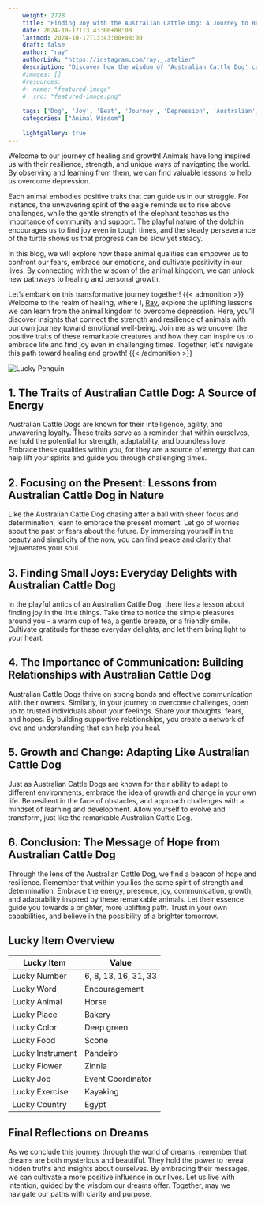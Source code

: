 ```yaml
---
    weight: 2728
    title: "Finding Joy with the Australian Cattle Dog: A Journey to Beat Depression"  # Assuming 'title' column exists
    date: 2024-10-17T13:43:00+08:00
    lastmod: 2024-10-17T13:43:00+08:00
    draft: false
    author: "ray"
    authorLink: "https://instagram.com/ray._.atelier"
    description: "Discover how the wisdom of 'Australian Cattle Dog' can help you overcome depression and find joy in your life journey."
    #images: []
    #resources:
    #- name: "featured-image"
    #  src: "featured-image.png"
    
    tags: ['Dog', 'Joy', 'Beat', 'Journey', 'Depression', 'Australian', 'Cattle', 'Finding']
    categories: ["Animal Wisdom"]
    
    lightgallery: true
---
```

    
Welcome to our journey of healing and growth! Animals have long inspired us with their resilience, strength, and unique ways of navigating the world. By observing and learning from them, we can find valuable lessons to help us overcome depression.

Each animal embodies positive traits that can guide us in our struggle. For instance, the unwavering spirit of the eagle reminds us to rise above challenges, while the gentle strength of the elephant teaches us the importance of community and support. The playful nature of the dolphin encourages us to find joy even in tough times, and the steady perseverance of the turtle shows us that progress can be slow yet steady.

In this blog, we will explore how these animal qualities can empower us to confront our fears, embrace our emotions, and cultivate positivity in our lives. By connecting with the wisdom of the animal kingdom, we can unlock new pathways to healing and personal growth.

Let’s embark on this transformative journey together!
{{< admonition >}}
Welcome to the realm of healing, where I, [Ray](https://instagram.com/ray._.atelier), explore the uplifting lessons we can learn from the animal kingdom to overcome depression. Here, you’ll discover insights that connect the strength and resilience of animals with our own journey toward emotional well-being. Join me as we uncover the positive traits of these remarkable creatures and how they can inspire us to embrace life and find joy even in challenging times. Together, let's navigate this path toward healing and growth!
{{< /admonition >}}

![Lucky Penguin](https://cdn.pixabay.com/photo/2024/09/07/02/34/penguins-9028827_1280.jpg "Lucky Penguin")

## 1. The Traits of Australian Cattle Dog: A Source of Energy
Australian Cattle Dogs are known for their intelligence, agility, and unwavering loyalty. These traits serve as a reminder that within ourselves, we hold the potential for strength, adaptability, and boundless love. Embrace these qualities within you, for they are a source of energy that can help lift your spirits and guide you through challenging times.

## 2. Focusing on the Present: Lessons from Australian Cattle Dog in Nature
Like the Australian Cattle Dog chasing after a ball with sheer focus and determination, learn to embrace the present moment. Let go of worries about the past or fears about the future. By immersing yourself in the beauty and simplicity of the now, you can find peace and clarity that rejuvenates your soul.

## 3. Finding Small Joys: Everyday Delights with Australian Cattle Dog
In the playful antics of an Australian Cattle Dog, there lies a lesson about finding joy in the little things. Take time to notice the simple pleasures around you – a warm cup of tea, a gentle breeze, or a friendly smile. Cultivate gratitude for these everyday delights, and let them bring light to your heart.

## 4. The Importance of Communication: Building Relationships with Australian Cattle Dog
Australian Cattle Dogs thrive on strong bonds and effective communication with their owners. Similarly, in your journey to overcome challenges, open up to trusted individuals about your feelings. Share your thoughts, fears, and hopes. By building supportive relationships, you create a network of love and understanding that can help you heal.

## 5. Growth and Change: Adapting Like Australian Cattle Dog
Just as Australian Cattle Dogs are known for their ability to adapt to different environments, embrace the idea of growth and change in your own life. Be resilient in the face of obstacles, and approach challenges with a mindset of learning and development. Allow yourself to evolve and transform, just like the remarkable Australian Cattle Dog.

## 6. Conclusion: The Message of Hope from Australian Cattle Dog
Through the lens of the Australian Cattle Dog, we find a beacon of hope and resilience. Remember that within you lies the same spirit of strength and determination. Embrace the energy, presence, joy, communication, growth, and adaptability inspired by these remarkable animals. Let their essence guide you towards a brighter, more uplifting path. Trust in your own capabilities, and believe in the possibility of a brighter tomorrow.


## Lucky Item Overview
| Lucky Item          | Value              |
|---------------|--------------------|
| Lucky Number        | 6, 8, 13, 16, 31, 33  |
| Lucky Word          | Encouragement |
| Lucky Animal        | Horse |
| Lucky Place         | Bakery     |
| Lucky Color         | Deep green     |
| Lucky Food          | Scone      |
| Lucky Instrument    | Pandeiro |
| Lucky Flower        | Zinnia    |
| Lucky Job           | Event Coordinator       |
| Lucky Exercise      | Kayaking  |
| Lucky Country       | Egypt    |


##  Final Reflections on Dreams

As we conclude this journey through the world of dreams, remember that dreams are both mysterious and beautiful. They hold the power to reveal hidden truths and insights about ourselves. By embracing their messages, we can cultivate a more positive influence in our lives. Let us live with intention, guided by the wisdom our dreams offer. Together, may we navigate our paths with clarity and purpose.
